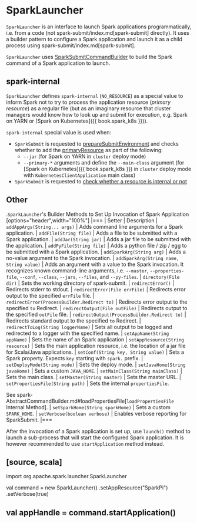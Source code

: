 # SparkLauncher

`SparkLauncher` is an interface to launch Spark applications programmatically, i.e. from a code (not spark-submit/index.md[spark-submit] directly). It uses a builder pattern to configure a Spark application and launch it as a child process using spark-submit/index.md[spark-submit].

`SparkLauncher` uses [SparkSubmitCommandBuilder](SparkSubmitCommandBuilder.md) to build the Spark command of a Spark application to launch.

## <span id="NO_RESOURCE"> spark-internal

`SparkLauncher` defines `spark-internal` (`NO_RESOURCE`) as a special value to inform Spark not to try to process the application resource (_primary resource_) as a regular file (but as an imaginary resource that cluster managers would know how to look up and submit for execution, e.g. Spark on YARN or [Spark on Kubernetes]({{ book.spark_k8s }})).

`spark-internal` special value is used when:

* `SparkSubmit` is requested to [prepareSubmitEnvironment](SparkSubmit.md#prepareSubmitEnvironment) and checks whether to add the [primaryResource](SparkSubmitArguments.md#primaryResource) as part of the following:
  * `--jar` (for Spark on YARN in `cluster` deploy mode)
  * `--primary-*` arguments and define the `--main-class` argument (for [Spark on Kubernetes]({{ book.spark_k8s }}) in `cluster` deploy mode with `KubernetesClientApplication` main class)
* `SparkSubmit` is requested to [check whether a resource is internal or not](SparkSubmit.md#isInternal)

## Other

.``SparkLauncher``'s Builder Methods to Set Up Invocation of Spark Application
[options="header",width="100%"]
|===
| Setter | Description
| `addAppArgs(String... args)` | Adds command line arguments for a Spark application.
| `addFile(String file)` | Adds a file to be submitted with a Spark application.
| `addJar(String jar)` | Adds a jar file to be submitted with the application.
| `addPyFile(String file)` | Adds a python file / zip / egg to be submitted with a Spark application.
| `addSparkArg(String arg)` | Adds a no-value argument to the Spark invocation.
| `addSparkArg(String name, String value)` | Adds an argument with a value to the Spark invocation. It recognizes known command-line arguments, i.e. `--master`, `--properties-file`, `--conf`, `--class`, `--jars`, `--files`, and `--py-files`.
| `directory(File dir)` | Sets the working directory of spark-submit.
| `redirectError()` | Redirects stderr to stdout.
| `redirectError(File errFile)` | Redirects error output to the specified `errFile` file.
| `redirectError(ProcessBuilder.Redirect to)` | Redirects error output to the specified `to` Redirect.
| `redirectOutput(File outFile)` | Redirects output to the specified `outFile` file.
| `redirectOutput(ProcessBuilder.Redirect to)` | Redirects standard output to the specified `to` Redirect.
| `redirectToLog(String loggerName)` | Sets all output to be logged and redirected to a logger with the specified name.
| `setAppName(String appName)` | Sets the name of an Spark application
| `setAppResource(String resource)` | Sets the main application resource, i.e. the location of a jar file for Scala/Java applications.
| `setConf(String key, String value)` | Sets a Spark property. Expects `key` starting with `spark.` prefix.
| `setDeployMode(String mode)` | Sets the deploy mode.
| `setJavaHome(String javaHome)` | Sets a custom `JAVA_HOME`.
| `setMainClass(String mainClass)` | Sets the main class.
| `setMaster(String master)` | Sets the master URL.
| `setPropertiesFile(String path)` | Sets the internal `propertiesFile`.

See spark-AbstractCommandBuilder.md#loadPropertiesFile[`loadPropertiesFile` Internal Method].
| `setSparkHome(String sparkHome)` | Sets a custom `SPARK_HOME`.
| `setVerbose(boolean verbose)` | Enables verbose reporting for SparkSubmit.
|===

After the invocation of a Spark application is set up, use `launch()` method to launch a sub-process that will start the configured Spark application. It is however recommended to use `startApplication` method instead.

[source, scala]
----
import org.apache.spark.launcher.SparkLauncher

val command = new SparkLauncher()
  .setAppResource("SparkPi")
  .setVerbose(true)

val appHandle = command.startApplication()
----
